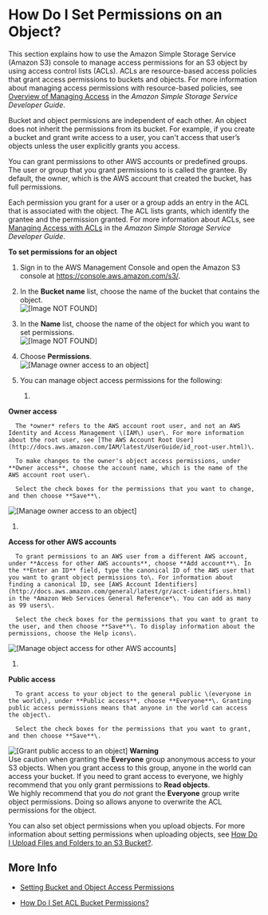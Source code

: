 # How Do I Set Permissions on an Object?<a name="set-object-permissions"></a>

This section explains how to use the Amazon Simple Storage Service \(Amazon S3\) console to manage access permissions for an S3 object by using access control lists \(ACLs\)\. ACLs are resource\-based access policies that grant access permissions to buckets and objects\. For more information about managing access permissions with resource\-based policies, see [Overview of Managing Access](http://docs.aws.amazon.com/AmazonS3/latest/dev/access-control-overview.html) in the *Amazon Simple Storage Service Developer Guide*\.

Bucket and object permissions are independent of each other\. An object does not inherit the permissions from its bucket\. For example, if you create a bucket and grant write access to a user, you can't access that user’s objects unless the user explicitly grants you access\.

You can grant permissions to other AWS accounts or predefined groups\. The user or group that you grant permissions to is called the grantee\. By default, the owner, which is the AWS account that created the bucket, has full permissions\.

Each permission you grant for a user or a group adds an entry in the ACL that is associated with the object\. The ACL lists grants, which identify the grantee and the permission granted\. For more information about ACLs, see [Managing Access with ACLs](http://docs.aws.amazon.com/AmazonS3/latest/dev/S3_ACLs_UsingACLs.html) in the *Amazon Simple Storage Service Developer Guide*\.

**To set permissions for an object**

1. Sign in to the AWS Management Console and open the Amazon S3 console at [https://console\.aws\.amazon\.com/s3/](https://console.aws.amazon.com/s3/)\.

1. In the **Bucket name** list, choose the name of the bucket that contains the object\.  
![\[Image NOT FOUND\]](http://docs.aws.amazon.com/AmazonS3/latest/user-guide/images/choose-bucket-name.png)

1. In the **Name** list, choose the name of the object for which you want to set permissions\.  
![\[Image NOT FOUND\]](http://docs.aws.amazon.com/AmazonS3/latest/user-guide/images/object-name-select.png)

1. Choose **Permissions**\.  
![\[Manage owner access to an object\]](http://docs.aws.amazon.com/AmazonS3/latest/user-guide/images/choose-object-permissions-tab.png)

1. You can manage object access permissions for the following: 

   1. 

**Owner access**

      The *owner* refers to the AWS account root user, and not an AWS Identity and Access Management \(IAM\) user\. For more information about the root user, see [The AWS Account Root User](http://docs.aws.amazon.com/IAM/latest/UserGuide/id_root-user.html)\.

      To make changes to the owner's object access permissions, under **Owner access**, choose the account name, which is the name of the AWS account root user\.

      Select the check boxes for the permissions that you want to change, and then choose **Save**\.  
![\[Manage owner access to an object\]](http://docs.aws.amazon.com/AmazonS3/latest/user-guide/images/object-permissions-owner.png)

   1. 

**Access for other AWS accounts**

      To grant permissions to an AWS user from a different AWS account, under **Access for other AWS accounts**, choose **Add account**\. In the **Enter an ID** field, type the canonical ID of the AWS user that you want to grant object permissions to\. For information about finding a canonical ID, see [AWS Account Identifiers](http://docs.aws.amazon.com/general/latest/gr/acct-identifiers.html) in the *Amazon Web Services General Reference*\. You can add as many as 99 users\.

      Select the check boxes for the permissions that you want to grant to the user, and then choose **Save**\. To display information about the permissions, choose the Help icons\.   
![\[Manage object access for other AWS accounts\]](http://docs.aws.amazon.com/AmazonS3/latest/user-guide/images/object-permissions-add-user.png)

   1. 

**Public access**

      To grant access to your object to the general public \(everyone in the world\), under **Public access**, choose **Everyone**\. Granting public access permissions means that anyone in the world can access the object\.

      Select the check boxes for the permissions that you want to grant, and then choose **Save**\.   
![\[Grant public access to an object\]](http://docs.aws.amazon.com/AmazonS3/latest/user-guide/images/object-permissions-public.png)
**Warning**  
Use caution when granting the **Everyone** group anonymous access to your S3 objects\. When you grant access to this group, anyone in the world can access your bucket\. If you need to grant access to everyone, we highly recommend that you only grant permissions to **Read objects**\.  
We highly recommend that you *do not* grant the **Everyone** group write object permissions\. Doing so allows anyone to overwrite the ACL permissions for the object\.

You can also set object permissions when you upload objects\. For more information about setting permissions when uploading objects, see [How Do I Upload Files and Folders to an S3 Bucket?](upload-objects.md)\. 

## More Info<a name="set-object-permissions-moreinfo"></a>

+  [Setting Bucket and Object Access Permissions](set-permissions.md)

+ [How Do I Set ACL Bucket Permissions?](set-bucket-permissions.md)